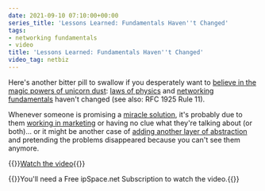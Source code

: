 ```yaml
---
date: 2021-09-10 07:10:00+00:00
series_title: 'Lessons Learned: Fundamentals Haven''t Changed'
tags:
- networking fundamentals
- video
title: 'Lessons Learned: Fundamentals Haven''t Changed'
video_tag: netbiz
---
```

Here's another bitter pill to swallow if you desperately want to [believe in the magic powers of unicorn dust](/2016/01/the-sad-state-of-enterprise-networking.html): [laws of physics](/2019/11/stretched-vlans-and-failing-firewall.html) and [networking fundamentals](https://www.ipspace.net/How_Networks_Really_Work) haven't changed (see also: RFC 1925 Rule 11). 

Whenever someone is promising a [miracle solution](/2020/02/live-vmotion-into-vmware-on-aws-cloud.html), it's probably due to them [working in marketing](/2014/05/marketing-grammar.html) or having no clue what they're talking about (or both)... or it might be another case of [adding another layer of abstraction](/2017/09/intent-based-hype.html) and pretending the problems disappeared because you can't see them anymore.

{{<jump>}}[Watch the video](https://my.ipspace.net/bin/get/NetBiz/L2%20-%20Fundamentals%20Have%20Not%20Changed.mp4?doccode=NetBiz){{</jump>}}

{{<note free>}}You'll need a Free ipSpace.net Subscription to watch the video.{{</note>}}

